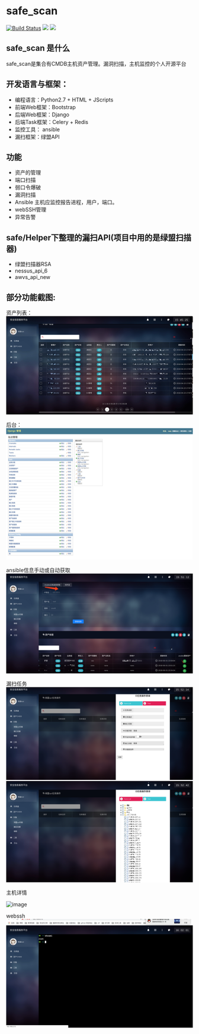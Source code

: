 # safe_scan

[![Build Status](https://travis-ci.org/ChanceYu/react-calendar-picker.svg?branch=master)](https://travis-ci.org/ChanceYu/react-calendar-picker)
[![](https://img.shields.io/badge/language-Python-brightgreen.svg)](https://github.com/ChanceYu/react-calendar-picker)
[![](https://img.shields.io/badge/license-MIT-blue.svg)](https://opensource.org/licenses/mit-license.php) 



## safe_scan 是什么
safe_scan是集合有CMDB主机资产管理。漏洞扫描，主机监控的个人开源平台

## 开发语言与框架：
 * 编程语言：Python2.7 + HTML + JScripts
 * 前端Web框架：Bootstrap
 * 后端Web框架：Django
 * 后端Task框架：Celery + Redis
 * 监控工具： ansible
 * 漏扫框架：绿盟API
 
 
## 功能

* 资产的管理
* 端口扫描
* 弱口令爆破
* 漏洞扫描
* Ansible 主机应监控报告进程，用户，端口。
* webSSH管理
* 异常告警

## safe/Helper下整理的漏扫API(项目中用的是绿盟扫描器)

* 绿盟扫描器RSA
* nessus_api_6
* awvs_api_new






## 部分功能截图:
资产列表：
![image](./read/assets.png)

后台：
![image](./read/test2.jpg)

ansible信息手动或自动获取
![image](./read/ansible.png)


漏扫任务
![image](./read/绿盟1.png)
![image](./read/绿盟2.png)


主机详情

![image](./read/test.png)


webssh
![image](./read/ssh2.png)
